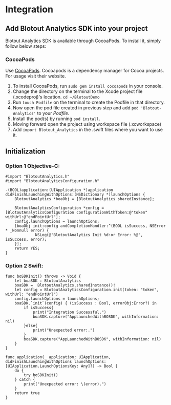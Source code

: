 # Integration

## Add Blotout Analytics SDK into your project
Blotout Analytics SDK is available through CocoaPods. To install it, simply follow below steps:

### CocoaPods

Use [CocoaPods](http://www.cocoapods.org). Cocoapods is a dependency manager for Cocoa projects. For usage visit their website.

1. To install CocoaPods, run `sudo gem install cocoapods` in your console.
2. Change the directory on the terminal to the Xcode project file (.xcodeproj)'s location. `cd ~/BlotoutDemo`
3. Run `touch Podfile` on the terminal to create the Podfile in that directory.
4. Now open the pod file created in previous step and add `pod 'Blotout-Analytics'` to your *Podfile*.
5. Install the pod(s) by running `pod install`.
6. Moving forward open the project using workspace file (.xcworkspace)
7. Add `import Blotout_Analytics` in the .swift files where you want to use it.

## Initialization

### Option 1 Objective-C:

```ios
#import "BlotoutAnalytics.h"
#import "BlotoutAnalyticsConfiguration.h"
    
-(BOOL)application:(UIApplication *)application didFinishLaunchingWithOptions:(NSDictionary *)launchOptions {
    BlotoutAnalytics *boaObj = [BlotoutAnalytics sharedInstance];
    
    BlotoutAnalyticsConfiguration *config = [BlotoutAnalyticsConfiguration configurationWithToken:@"token" withUrl:@"endPointUrl"];
    config.launchOptions = launchOptions;
    [boaObj init:config andCompletionHandler:^(BOOL isSuccess, NSError * _Nonnull error) {
             NSLog(@"BlotoutAnalytics Init %d:or Error: %@", isSuccess, error);
    }];
    return YES;
}
```

### Option 2 Swift:
```ios
func boSDKInit() throws -> Void {
    let boaSDK : BlotoutAnalytics
    boaSDK =  BlotoutAnalytics.sharedInstance()!
    let config = BlotoutAnalyticsConfiguration.init(token: "token", withUrl: "endPointUrl")
    config.launchOptions = launchOptions;
    boaSDK.`init`(config) { (isSuccess : Bool, errorObj:Error?) in
        if isSuccess{
            print("Integration Successful.")
            boaSDK.capture("AppLaunchedWithBOSDK", withInformation: nil)
        }else{
            print("Unexpected error:.")
        }
        boaSDK.capture("AppLaunchedWithBOSDK", withInformation: nil)
    }
}

func application(_ application: UIApplication, didFinishLaunchingWithOptions launchOptions: [UIApplication.LaunchOptionsKey: Any]?) -> Bool {
    do {
        try boSDKInit()
    } catch {
        print("Unexpected error: \(error).")
    }
    return true
}
```
